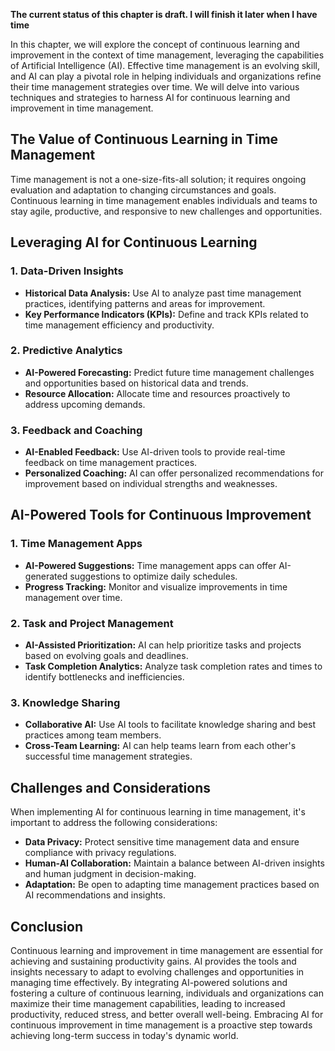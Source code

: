 **The current status of this chapter is draft. I will finish it later when I have time**

In this chapter, we will explore the concept of continuous learning and improvement in the context of time management, leveraging the capabilities of Artificial Intelligence (AI). Effective time management is an evolving skill, and AI can play a pivotal role in helping individuals and organizations refine their time management strategies over time. We will delve into various techniques and strategies to harness AI for continuous learning and improvement in time management.

The Value of Continuous Learning in Time Management
---------------------------------------------------

Time management is not a one-size-fits-all solution; it requires ongoing evaluation and adaptation to changing circumstances and goals. Continuous learning in time management enables individuals and teams to stay agile, productive, and responsive to new challenges and opportunities.

Leveraging AI for Continuous Learning
-------------------------------------

### 1. **Data-Driven Insights**

* **Historical Data Analysis:** Use AI to analyze past time management practices, identifying patterns and areas for improvement.
* **Key Performance Indicators (KPIs):** Define and track KPIs related to time management efficiency and productivity.

### 2. **Predictive Analytics**

* **AI-Powered Forecasting:** Predict future time management challenges and opportunities based on historical data and trends.
* **Resource Allocation:** Allocate time and resources proactively to address upcoming demands.

### 3. **Feedback and Coaching**

* **AI-Enabled Feedback:** Use AI-driven tools to provide real-time feedback on time management practices.
* **Personalized Coaching:** AI can offer personalized recommendations for improvement based on individual strengths and weaknesses.

AI-Powered Tools for Continuous Improvement
-------------------------------------------

### 1. **Time Management Apps**

* **AI-Powered Suggestions:** Time management apps can offer AI-generated suggestions to optimize daily schedules.
* **Progress Tracking:** Monitor and visualize improvements in time management over time.

### 2. **Task and Project Management**

* **AI-Assisted Prioritization:** AI can help prioritize tasks and projects based on evolving goals and deadlines.
* **Task Completion Analytics:** Analyze task completion rates and times to identify bottlenecks and inefficiencies.

### 3. **Knowledge Sharing**

* **Collaborative AI:** Use AI tools to facilitate knowledge sharing and best practices among team members.
* **Cross-Team Learning:** AI can help teams learn from each other's successful time management strategies.

Challenges and Considerations
-----------------------------

When implementing AI for continuous learning in time management, it's important to address the following considerations:

* **Data Privacy:** Protect sensitive time management data and ensure compliance with privacy regulations.
* **Human-AI Collaboration:** Maintain a balance between AI-driven insights and human judgment in decision-making.
* **Adaptation:** Be open to adapting time management practices based on AI recommendations and insights.

Conclusion
----------

Continuous learning and improvement in time management are essential for achieving and sustaining productivity gains. AI provides the tools and insights necessary to adapt to evolving challenges and opportunities in managing time effectively. By integrating AI-powered solutions and fostering a culture of continuous learning, individuals and organizations can maximize their time management capabilities, leading to increased productivity, reduced stress, and better overall well-being. Embracing AI for continuous improvement in time management is a proactive step towards achieving long-term success in today's dynamic world.
